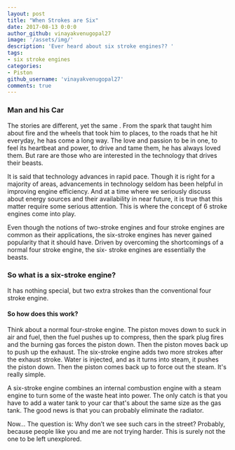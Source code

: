 ```yaml
---
layout: post
title: "When Strokes are Six"
date: 2017-08-13 0:0:0
author_github: vinayakvenugopal27
image: '/assets/img/'
description: 'Ever heard about six stroke engines?? '
tags:
- six stroke engines
categories:
- Piston
github_username: 'vinayakvenugopal27'
comments: true
---
```


### Man and his Car 

The stories are different, yet the same . From the spark that taught him about fire and the wheels that took him to places, to the roads that he hit everyday, he has come a long way. The love and passion to be in one, to feel its heartbeat and power, to drive and tame them, he has always loved them. But rare are those who are interested in the technology that drives their beasts.

It is said that technology advances in rapid pace. Though it is right for a majority of areas, advancements in technology seldom has been helpful in improving engine efficiency.  And at a time where we seriously discuss about energy sources and their availability in near future, it is true that this matter require some serious attention. This is where the concept of 6 stroke engines come into play. 

Even though the notions of two-stroke engines and four stroke engines are common as their applications, the six-stroke engines has never gained popularity that it should have. Driven by overcoming the shortcomings of a normal four stroke engine, the six- stroke engines are essentially the beasts. 

### So what is a six-stroke engine? 
It has nothing special, but two extra strokes than the conventional four stroke engine. 

#### So how does this work?
Think about a normal four-stroke engine. The piston moves down to suck in air and fuel, then the fuel pushes up to compress, then the spark plug fires and the burning gas forces the piston down. Then the piston moves back up to push up the exhaust. The six-stroke engine adds two more strokes after the exhaust stroke. Water is injected, and as it turns into steam, it pushes the piston down. Then the piston comes back up to force out the steam. It's really simple.

A six-stroke engine combines an internal combustion engine with a steam engine to turn some of the waste heat into power. The only catch is that you have to add a water tank to your car that's about the same size as the gas tank. The good news is that you can probably eliminate the radiator.

Now…
The question is: Why don’t we see such cars in the street? Probably, because people like you and me are not trying harder. This is surely not the one to be left unexplored.
